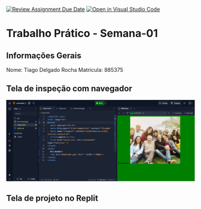 [![Review Assignment Due Date](https://classroom.github.com/assets/deadline-readme-button-22041afd0340ce965d47ae6ef1cefeee28c7c493a6346c4f15d667ab976d596c.svg)](https://classroom.github.com/a/Ue6hVgM5)
[![Open in Visual Studio Code](https://classroom.github.com/assets/open-in-vscode-2e0aaae1b6195c2367325f4f02e2d04e9abb55f0b24a779b69b11b9e10269abc.svg)](https://classroom.github.com/online_ide?assignment_repo_id=18274379&assignment_repo_type=AssignmentRepo)
# Trabalho Prático - Semana-01

## Informações Gerais
Nome: Tiago Delgado Rocha
Matricula: 885375

## Tela de inspeção com navegador
![Inspeção no navegador](tela1.png)
## Tela de projeto no Replit

